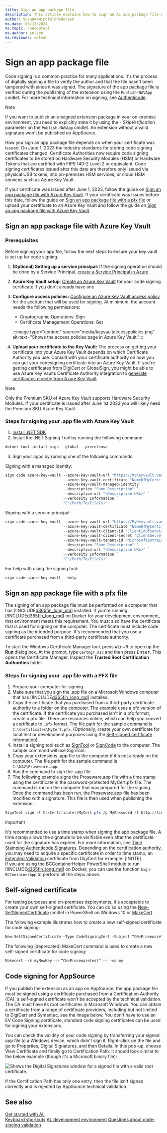 ```yaml
---
title: Sign an app package file
description: This article explains how to sign an AL app package file with a pfx file or with Azure Key Vault.
author: SusanneWindfeldPedersen
ms.date: 03/12/2024
ms.topic: conceptual
ms.author: solsen
ms.reviewer: solsen
---
```


# Sign an app package file

Code signing is a common practice for many applications. It's the process of digitally signing a file to verify the author and that the file hasn't been tampered with since it was signed. The signature of the app package file is verified during the publishing of the extension using the `Publish-NAVApp` cmdlet. For more technical information on signing, see [Authenticode](/previous-versions/windows/internet-explorer/ie-developer/platform-apis/ms537359(v=vs.85)).

> [!NOTE]  
> If you want to publish an unsigned extension package in your on-premise environment, you need to explicitly state it by using the - *SkipVerification* parameter on the `Publish-NAVApp` cmdlet. An extension without a valid signature won't be published on AppSource.

How you sign an app package file depends on when your certificate was issued. On June 1, 2023 the industry standards for storing code signing certificates changed. Certificate Authorities now require code signing certificates to be stored on Hardware Security Modules (HSM) or Hardware Tokens that are certified with FIPS 140-2 Level 2 or equivalent. Code signing certificates issued after this date are therefore only issued via physical USB tokens, into on-premises HSM services, or cloud HSM services such as Azure Key Vault.

If your certificate was issued after June 1, 2023, follow the guide on [Sign an app package file with Azure Key Vault](#sign-an-app-package-file-with-azure-key-vault). If your certificate was issues before this date, follow the guide on [Sign an app package file with a pfx file](#sign-an-app-package-file-with-a-pfx-file) or upload your certificate to an Azure Key Vault and follow the guide on [Sign an app package file with Azure Key Vault](#sign-an-app-package-file-with-azure-key-vault).


## Sign an app package file with Azure Key Vault

### Prerequisites

Before signing your app file, follow the next steps to ensure your key vault is set up for code signing.

1. **(Optional) Setting up a service principal:** If the signing operation should be done by a Service Principal, [create a Service Principal in Azure](/azure/active-directory/develop/howto-create-service-principal-portal).
2. **Azure Key Vault setup**: [Create an Azure Key Vault](/azure/key-vault/general/quick-create-portal) for your code signing certificate if you don't already have one  
3. **Configure access policies:** [Configure an Azure Key Vault access policy](/azure/key-vault/general/assign-access-policy?tabs=azure-portal) for the account that will be used for signing. At minimum, the account needs the following permissions:
    - Cryptographic Operations: Sign
    - Certificate Management Operations: Get

    :::image type="content" source="media/keyvaultaccesspolicies.png" alt-text="Shows the access policies page in Azure Key Vault.":::

4. **Upload your certificate to the Key Vault:** The process on getting your certificate into your Azure Key Vault depends on which Certificate Authority you use. Consult with your certificate authority on how you can get your codesigning certificate into an Azure Key Vault. If you're getting certificates from DigiCert or GlobalSign, you might be able to use Azure Key Vaults Certificate Authority integration to [generate certificates directly from Azure Key Vault](/azure/key-vault/certificates/how-to-integrate-certificate-authority).

> [!NOTE]  
> Only the Premium SKU of Azure Key Vault supports Hardware Security Modules. If your certificate is issued after June 1st 2023 you will likely need the Premium SKU Azure Key Vault.  

### Steps for signing your .app file with Azure Key Vault

1. [Install .NET SDK](/dotnet/core/install/windows)
2. Install the .NET Signing Tool by running the following command:

```powershell
dotnet tool install sign --global --prerelease
```

3. Sign your apps by running one of the following commands:

Signing with a managed identity:

```powershell
sign code azure-key-vault --azure-key-vault-url "https://MyKeyvault.vault.azure.net/" `
                          --azure-key-vault-certificate "NameOfMyCertificate" ` 
                          --azure-key-vault-managed-identity `
                          --description "Some Description" `
                          --description-url "<Description URL>" `
                          --verbosity Information `
                          "C:/Path/To/File(s)"
```

Signing with a service principal:

```powershell
sign code azure-key-vault --azure-key-vault-url "https://MyKeyvault.vault.azure.net/" `
                          --azure-key-vault-certificate "NameOfMyCertificate" ` 
                          --azure-key-vault-client-id "ClientIdOfServicePrincipal" `
                          --azure-key-vault-client-secret "ClientSecretOfServicePrincipal" `
                          --azure-key-vault-tenant-id "MicrosoftEntraId" `
                          --description "Some Description" `
                          --description-url "<Description URL>" `
                          --verbosity Information `
                          "C:/Path/To/File(s)"
```

For help with using the signing tool:

```powershell
sign code azure-key-vault --help
```

## Sign an app package file with a pfx file

The signing of an app package file must be performed on a computer that has [!INCLUDE[d365fin_long_md](includes/d365fin_long_md.md)] installed. If you're running [!INCLUDE[d365fin_long_md](includes/d365fin_long_md.md)] on Docker for your development environment, that environment meets this requirement. You must also have the certificate that is used for signing on the computer. The certificate must include code signing as the intended purpose. It's recommended that you use a certificate purchased from a third-party certificate authority.

To start the Windows Certificate Manager tool, press <kbd>Win</kbd>+<kbd>R</kbd> to open up the **Run** dialog box. At the prompt, type `Certmgr.msc` and then press <kbd>Enter</kbd>. This opens the Certificate Manager. Inspect the **Trusted Root Certification Authorities** folder. 


### Steps for signing your .app file with a PFX file

1. Prepare your computer for signing.
2. Make sure that you sign the .app file on a Microsoft Windows computer that has [!INCLUDE[d365fin_long_md](includes/d365fin_long_md.md)] installed.
3. Copy the certificate that you purchased from a third-party certificate authority to a folder on the computer. The example uses a pfx version of the certificate. If the certificate you purchased isn't in a pfx format, create a pfx file. There are resources online, which can help you convert a certificate to `.pfx` format. The file path for the sample command is `C:\Certificates\MyCert.pfx`. (Optionally, create your own certificate for local test or development purposes using the [Self-signed certificate](#self-signed-certificate) information).
4. Install a signing tool such as [SignTool](/dotnet/framework/tools/signtool-exe) or [SignCode](/previous-versions/windows/internet-explorer/ie-developer/platform-apis/ms537364(v=vs.85)) to the computer. The sample command will use SignTool.
5. Copy your extensions .app file to the computer if it's not already on the computer. The file path for the sample command is `C:\NAV\Proseware.app`.
6. Run the command to sign the .app file.  
7. The following example signs the Proseware.app file with a time stamp using the certificate in the password-protected MyCert.pfx file. The command is run on the computer that was prepared for the signing. Once the command has been run, the Proseware.app file has been modified with a signature. This file is then used when publishing the extension.

```powershell
SignTool sign /f C:\Certificates\MyCert.pfx /p MyPassword /t http://timestamp.verisign.com/scripts/timestamp.dll “C:\NAV\Proseware.app”
```

> [!IMPORTANT]  
> It's recommended to use a time stamp when signing the app package file. A time stamp allows the signature to be verifiable even after the certificate used for the signature has expired. For more information, see [Time Stamping Authenticode Signatures](/windows/win32/seccrypto/time-stamping-authenticode-signatures). Depending on the certification authority, you may need to acquire a specific certificate in order to time stamp, an [Extended Validation](https://www.digicert.com/code-signing/ev-code-signing/) certificate from DigiCert for example.
> [!NOTE]  
> If you are using the BCContainerHelper PowerShell module to run [!INCLUDE[d365fin_long_md](includes/d365fin_long_md.md)] on Docker, you can use the function `Sign-BCContainerApp` to perform all the steps above.

## Self-signed certificate

For testing purposes and on-premises deployments, it's acceptable to create your own self-signed certificate. You can do so using the [New-SelfSignedCertificate](/powershell/module/pki/new-selfsignedcertificate) cmdlet in PowerShell on Windows 10 or [MakeCert](/windows/desktop/SecCrypto/makecert).  

The following example illustrates how to create a new self-signed certificate for code signing:

```powershell
New-SelfSignedCertificate –Type CodeSigningCert –Subject “CN=ProsewareTest”
```

The following (deprecated) MakeCert command is used to create a new self-signed certificate for code signing:

```powershell
Makecert –sk myNewKey –n “CN=Prosewaretest” –r –ss my
```

## Code signing for AppSource

If you publish the extension as an app on AppSource, the app package file must be signed using a certificate purchased from a Certification Authority (CA); a self-signed certificate won't be accepted by the technical validation. The CA must have its root certificates in Microsoft Windows. You can obtain a certificate from a range of certificate providers, including but not limited to DigiCert and Symantec, see the image below. You don't have to use an EV Code Signing certificate, standard code signing certificates can be used for signing your extensions.

You can check the validity of your code signing by transferring your signed app file to a Windows device, which didn't sign it. Right-click on the file and go to Properties, Digital Signatures, and then Details. In this pop-up, choose View Certificate and finally go to Certification Path. It should look similar to the below example (though it's a Microsoft binary file):

![Shows the Digital Signatures window for a signed file with a valid root certificate.](media/CheckRootCA.png)

If the Certification Path has only one entry, then the file isn't signed correctly and is rejected by AppSource technical validation.

## See also

[Get started with AL](devenv-get-started.md)  
[Keyboard shortcuts](devenv-keyboard-shortcuts.md)
[AL development environment](devenv-reference-overview.md)
[Questions about code-singing validation](devenv-checklist-submission-faq.md#questions-about-code-signing-validation)
